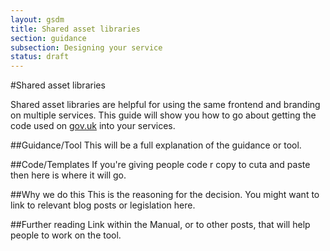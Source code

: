 ```yaml
---
layout: gsdm
title: Shared asset libraries
section: guidance
subsection: Designing your service
status: draft
---
```


#Shared asset libraries

Shared asset libraries are helpful for using the same frontend and branding on multiple services. This guide will show you how to go about getting the code used on [gov.uk](https://www.gov.uk) into your services.

##Guidance/Tool
This will be a full explanation of the guidance or tool.

##Code/Templates
If you're giving people code r copy to cuta and paste then here is where it will go.

##Why we do this
This is the reasoning for the decision. You might want to link to relevant blog posts or legislation here.

##Further reading
Link within the Manual, or to other posts, that will help people to work on the tool.
